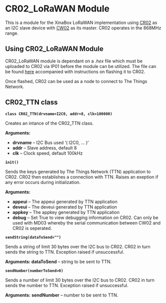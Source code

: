 # CR02_LoRaWAN Module

This is a module for the XinaBox LoRaWAN implementation using [CR02](https://wiki.xinabox.cc/CR02_-_LoRa_with_ATmega328P_Core) as an I2C slave device with [CW02](https://docs.zerynth.com/latest/official/board.zerynth.xinabox_esp32/docs/index.html?highlight=cw02) as its master. CR02 operates in the 868MHz range.

## Using CR02_LoRaWAN Module

CR02_LoRaWAN module is dependant on a *.hex* file which must be uploaded to CR02 via IP01 before the module can be utilized. The file can be found [here](https://github.com/xinabox/arduino-LMIC/releases/tag/0.5.0) accompanied with instructions on flashing it to CR02.

Once flashed, CR02 can be used as a node to connect to The Things Network.

## CR02_TTN class


**`class CR02_TTN(drvname=I2C0, addr=8, clk=100000)`**

Creates an intance of the CR02_TTN class.


**Arguments:**

    
* **drvname** – I2C Bus used ‘( I2C0, … )’
* **addr** – Slave address, default 8
* **clk** – Clock speed, default 100kHz



**`init()`**

Sends the keys generated by The Things Network (TTN) application to CR02. CR02 then establishes a connection with TTN.
Raises an exeption if any error occurs during initialization.


**Arguments:**

    
* **appeui** – The appeui generated by TTN application
* **deveui** – The deveui generated by TTN application
* **appkey** – The appkey generated by TTN application
* **debug** – Set True to view debugging information on CR02. Can only be used with MD03 whereby the serial communication between CW02 and CR02 is seperated.



**`sendString(dataToSend="")`**

Sends a string of limit 30 bytes over the I2C bus to CR02. CR02 in turn sends the string to TTN.
Exception raised if unsuccessful.


**Arguments: dataToSend** – string to be sent to TTN.



**`sendNumber(numberToSend=0)`**

Sends a number of limit 30 bytes over the I2C bus to CR02. CR02 in turn sends the number to TTN.
Exception raised if unsuccessful.


**Arguments:** **sendNumber** – number to be sent to TTN.
